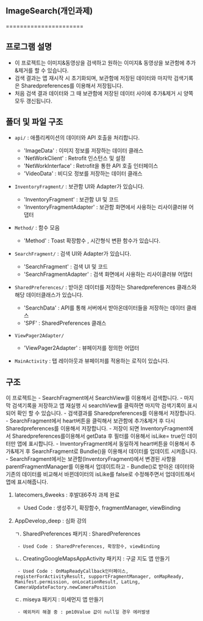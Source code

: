 ## ImageSearch(개인과제)
======================
## 프로그램 설명
- 이 프로젝트는 이미지&동영상을 검색하고 원하는 이미지& 동영상을 보관함에 추가&제거를 할 수 있습니다.
- 검색 결과는 앱 재시작 시 초기화되며, 보관함에 저장된 데이터와 마지막 검색기록은 Sharedpreferences를 이용해서 저장됩니다.
- 처음 검색 결과 데이터와 그 때 보관함에 저장된 데이터 사이에 추가&제거 시 양쪽 모두 갱신됩니다.

## 폴더 및 파일 구조
- `api/` : 애플리케이션의 데이터와 API 호출을 처리합니다.
  - 'ImageData' : 이미지 정보를 저장하는 데이터 클래스
  - 'NetWorkClient' : Retrofit 인스턴스 및 설정
  - 'NetWorkInterface' : Retrofit을 통한 API 호출 인터페이스
  - 'VideoData' : 비디오 정보를 저장하는 데이터 클래스  
  
- `InventoryFragment/` : 보관함 UI와 Adapter가 있습니다.
  - 'InventoryFragment' : 보관함 UI 및 코드
  - 'InventoryFragmentAdapter' : 보관함 화면에서 사용하는 리사이클러뷰 어댑터

- `Method/` : 함수 모음
  - 'Method' : Toast 확장함수 , 시간형식 변환 함수가 있습니다.

- `SearchFragment/` : 검색 UI와 Adapter가 있습니다.
  - 'SearchFragment' : 검색 UI 및 코드
  - 'SearchFragmentAdapter' : 검색 화면에서 사용하는 리사이클러뷰 어댑터

- `SharedPreferences/` : 받아온 데이터를 저장하는 Sharedpreferences 클래스와 해당 데이터클래스가 있습니다.
  - 'SearchData' : API를 통해 서버에서 받아온데이터들을 저장하는 데이터 클래스
  - 'SPF' : SharedPreferences 클래스
  
- `ViewPager2Adapter/` 
  - 'ViewPager2Adapter' : 뷰페이저를 정의한 어댑터 

- `MainActivity` : 탭 레이아웃과 뷰페이저를 적용하는 로직이 있습니다.

## 구조
이 프로젝트는 
    - SearchFragment에서 SearchView를 이용해서 검색합니다.
    - 마지막 검색기록을 저장하고 앱 재실행 시 searchView를 클릭하면 마지막 검색기록이 표시되어 확인 할 수 있습니다.
    - 검색결과를 Sharedpreferences를 이용해서 저장합니다.
    - SearchFragment에서 heart버튼을 클릭해서 보관함에 추가&제거 후 다시 Sharedpreferences를 이용해서 저장합니다.
    - 저장이 되면 InventoryFragment에서 Sharedpreferences를이용해서 getData 후 필터를 이용해서 isLike= true인 데이터만 앱에 표시합니다.
    - InventoryFragment에서 동일하게 heart버튼을 이용해서 추가&제거 후 SearchFragment로 Bundle()을 이용해서 데이터를 업데이트 시켜줍니다.
    - SearchFragment에서는 보관함(InventoryFragment)에서 변경된 사항을 parentFragmentManager를 이용해서 업데이트하고
    - Bundle()로 받아온 데이터와 기존의 데이터를 비교해서 바뀐데이터의 isLike를 false로 수정해주면서 업데이트해서 앱에 표시해줍니다.
    

1. latecomers_6weeks	:	후발대6주차 과제 완료
   - Used Code : 생성주기, 확장함수, fragmentManager, viewBinding
  
2. AppDevelop_deep : 심화 강의
   
	ㄱ. SharedPreferences 패키지 : SharedPreferences

   		- Used Code : SharedPreferences, 확장함수, viewBinding
   	  
	ㄴ. CreatingGoogleMapsAppActivity 패키지 : 구글 지도 앱 만들기

   		- Used Code : OnMapReadyCallback인터페이스, registerForActivityResult, supportFragmentManager, onMapReady, Manifest.permission, onLocationResult, LatLng, CameraUpdateFactory.newCameraPosition

   	ㄷ. miseya 패키지 : 미세먼지 앱 만들기
   
   		- 예외처리 해결 중 : pm10Value 값이 null일 경우 에러발생

